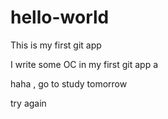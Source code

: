# hello-world
This is my first git app

I write some OC in my first git app a

haha , go to study tomorrow

try again
